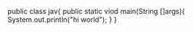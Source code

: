 public class jav{
  public static viod main(String []args){
    System.out.println("hi world");
    }
}
